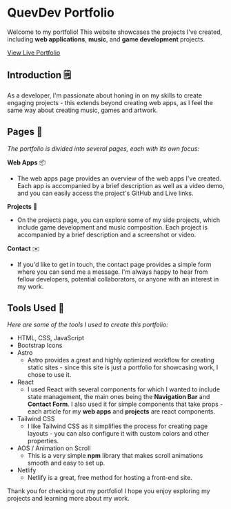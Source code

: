 # QuevDev Portfolio

Welcome to my portfolio! This website showcases the projects I've created, including **web applications**, **music**, and **game development** projects.

[View Live Portfolio](https://quevdev.netlify.app/)

## Introduction 🗒️

As a developer, I'm passionate about honing in on my skills to create engaging projects - this extends beyond creating web apps, as I feel the same way about creating music, games and artwork.

## Pages 📜

_The portfolio is divided into several pages, each with its own focus:_

**Web Apps** 📦

- The web apps page provides an overview of the web apps I've created. Each app is accompanied by a brief description as well as a video demo, and you can easily access the project's GitHub and Live links.

**Projects** 🎨

- On the projects page, you can explore some of my side projects, which include game development and music composition. Each project is accompanied by a brief description and a screenshot or video.

**Contact** ✉️

- If you'd like to get in touch, the contact page provides a simple form where you can send me a message. I'm always happy to hear from fellow developers, potential collaborators, or anyone with an interest in my work.

## Tools Used 🔧

_Here are some of the tools I used to create this portfolio:_

- HTML, CSS, JavaScript
- Bootstrap Icons
- Astro
  - Astro provides a great and highly optimized workflow for creating static sites - since this site is just a portfolio for showcasing work, I chose to use it.
- React
  - I used React with several components for which I wanted to include state management, the main ones being the **Navigation Bar** and **Contact Form**. I also used it for simple components that take props - each article for my **web apps** and **projects** are react components.
- Tailwind CSS
  - I like Tailwind CSS as it simplifies the process for creating page layouts - you can also configure it with custom colors and other properties.
- AOS / Animation on Scroll
  - This is a very simple **npm** library that makes scroll animations smooth and easy to set up.
- Netlify
  - Netlify is a great, free method for hosting a front-end site.

Thank you for checking out my portfolio! I hope you enjoy exploring my projects and learning more about my work.
